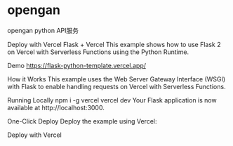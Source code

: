 # opengan
opengan python API服务

Deploy with Vercel
Flask + Vercel
This example shows how to use Flask 2 on Vercel with Serverless Functions using the Python Runtime.

Demo
https://flask-python-template.vercel.app/

How it Works
This example uses the Web Server Gateway Interface (WSGI) with Flask to enable handling requests on Vercel with Serverless Functions.

Running Locally
npm i -g vercel
vercel dev
Your Flask application is now available at http://localhost:3000.

One-Click Deploy
Deploy the example using Vercel:

Deploy with Vercel
